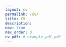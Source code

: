 ```yaml
---
layout: cv
permalink: /cv/
title: CV
description:
nav: true
nav_order: 3
cv_pdf: # example_pdf.pdf
---
```

